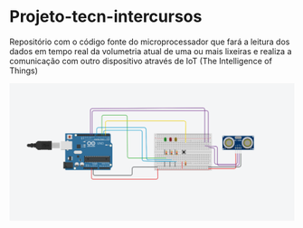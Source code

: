# Projeto-tecn-intercursos
Repositório com o código fonte do microprocessador que fará a leitura dos dados em tempo real da volumetria atual de uma ou mais lixeiras e realiza a comunicação com outro dispositivo através de IoT (The Intelligence of Things)

![Circuito Inicial](./circuitoinicial.png)
